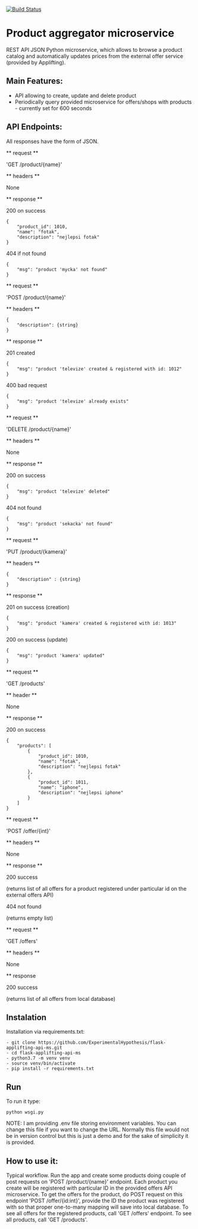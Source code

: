 [![Build Status](https://travis-ci.com/ExperimentalHypothesis/flask-applifting-api-ms.svg?branch=master)](https://travis-ci.com/ExperimentalHypothesis/flask-applifting-api-ms)

# Product aggregator microservice
  
REST API JSON Python microservice, which allows to browse a product catalog and
automatically updates prices from the external offer service (provided by Applifting).

## Main Features:
- API allowing to create, update and delete product
- Periodically query provided microservice for offers/shops with products - currently set for 600 seconds

## API Endpoints:

All responses have the form of JSON.

** request **

'GET /product/{name}'

** headers **

None

** response **

200 on success
```
{
    "product_id": 1010,
    "name": "fotak",
    "description": "nejlepsi fotak"
}
```
404 if not found
```
{
    "msg": "product 'mycka' not found"
}
```

** request ** 

'POST /product/{name}'

** headers **
```
{
    "description": {string}
}
```
** response ** 
 
201 created
```
{
    "msg": "product 'televize' created & registered with id: 1012"
}
```
400 bad request
```
{
    "msg": "product 'televize' already exists"
}
```

** request **

'DELETE /product/{name}'

** headers ** 

None

** response **

200 on success
```
{
    "msg": "product 'televize' deleted"
}
```
404 not found
```
{
    "msg": "product 'sekacka' not found"
}
```
** request **

'PUT /product/{kamera}'

** headers ** 
```
{
    "description" : {string}
}
```

** response **

201 on success (creation)

```
{
    "msg": "product 'kamera' created & registered with id: 1013"
}
```
200 on success (update)
```
{
    "msg": "product 'kamera' updated"
}
```

** request **

'GET /products'

** header ** 

None

** response **

200 on success
```
{
    "products": [
        {
            "product_id": 1010,
            "name": "fotak",
            "description": "nejlepsi fotak"
        },
        {
            "product_id": 1011,
            "name": "iphone",
            "description": "nejlepsi iphone"
        }
    ]
}
```

** request **

'POST /offer/{int}'

** headers ** 

None

** response ** 

200 success

(returns list of all offers for a product registered under particular id on the external offers API)

404 not found

(returns empty list)

** request **

'GET /offers'

** headers ** 

None

** response 

200 success

(returns list of all offers from local database)

## Instalation

Installation via requirements.txt:

```
- git clone https://github.com/ExperimentalHypothesis/flask-applifting-api-ms.git
- cd flask-applifting-api-ms
- python3.7 -m venv venv
- source venv/bin/activate
- pip install -r requirements.txt
```

## Run
To run it type:
```
python wsgi.py
```

NOTE: I am providing .env file storing environment variables. You can change this file if you want to change the URL. Normally this file would not be in version control but
this is just a demo and for the sake of simplicity it is provided.

## How to use it:

Typical workflow. Run the app and create some products doing couple of post requests on 'POST /product/{name}' endpoint. 
Each product you create will be registered with particular ID in the provided offers API microservice. 
To get the offers for the product, do POST request on this endpoint 'POST /offer/{id:int}', 
provide the ID the product was registered with so that proper one-to-many mapping will save into local database.
To see all offers for the registered products, call 'GET /offers' endpoint.
To see all products, call 'GET /products'.


